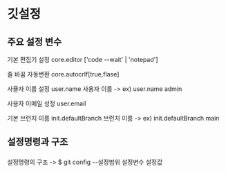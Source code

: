 <h1>깃설정</h1>

## 주요 설정 변수
<p>기본 편집기 설정 core.editor ['code --wait' | 'notepad']</p> 
<p>줄 바꿈 자동변환 core.autocrlf[true,flase]</p>
<p>사욜자 이름 설정 user.name 사용자 이름 -> ex) user.name admin</p>  
<p>사용자 이메일 성정 user.email</p>  
<p>기본 브런치 이름 init.defaultBranch 브런치 이름 -> ex) init.defaultBranch main</p>

## 설정명령과 구조
###
설정명령의 구조 -> $ git config --설정범위 설정변수 설정값  

